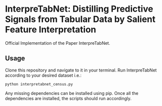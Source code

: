 # InterpreTabNet: Distilling Predictive Signals from Tabular Data by Salient Feature Interpretation

Official Implementation of the Paper InterpreTabNet.

## Usage

Clone this repository and navigate to it in your terminal. Run InterpreTabNet according to your desired dataset i.e.:

```
python interpretabnet_census.py
```

Any missing dependencies can be installed using pip. Once all the dependencies are installed, the scripts should run accordingly.
